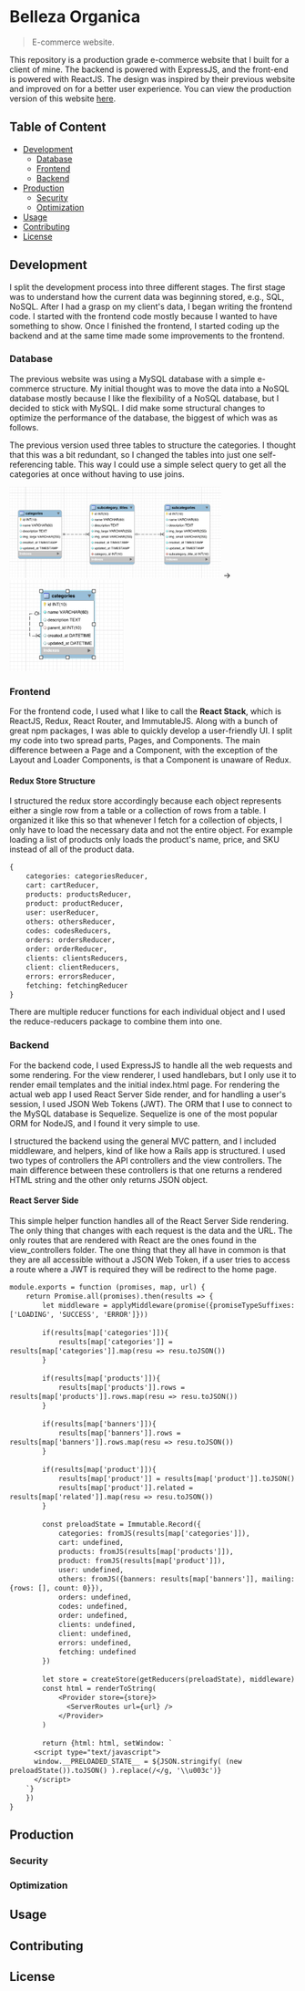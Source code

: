 # Belleza Organica
> E-commerce website.

This repository is a production grade e-commerce website that I built for a client of mine. The backend is powered with ExpressJS, and the front-end is powered with ReactJS. The design was inspired by their previous website and improved on for a better user experience. You can view the production version of this website [here](https://bellezaorganica.com.mx/home).

## Table of Content
- [Development](#development)
	- [Database](#database)
	- [Frontend](#frontend)
	- [Backend](#backend)
- [Production](#production)
	- [Security](#security)
	- [Optimization](#optimization)
- [Usage](#usage)
- [Contributing](#contributing)
- [License](#license)


## Development
I split the development process into three different stages. The first stage was to understand how the current data was beginning stored, e.g., SQL, NoSQL. After I had a grasp on my client's data, I began writing the frontend code. I started with the frontend code mostly because I wanted to have something to show. Once I finished the frontend, I started coding up the backend and at the same time made some improvements to the frontend.

### Database
The previous website was using a MySQL database with a simple e-commerce structure. My initial thought was to move the data into a NoSQL database mostly because I like the flexibility of a NoSQL database, but I decided to stick with MySQL. I did make some structural changes to optimize the performance of the database, the biggest of which was as follows.

The previous version used three tables to structure the categories. I thought that this was a bit redundant, so I changed the tables into just one self-referencing table. This way I could use a simple select query to get all the categories at once without having to use joins.

<img src="./readme_images/before.png" height="160"/> -> <img src="./readme_images/after.png" height="160"/>

### Frontend
For the frontend code, I used what I like to call the **React Stack**, which is ReactJS, Redux, React Router, and ImmutableJS. Along with a bunch of great npm packages, I was able to quickly develop a user-friendly UI. I split my code into two spread parts, Pages, and Components. The main difference between a Page and a Component, with the exception of the Layout and Loader Components, is that a Component is unaware of Redux.

#### Redux Store Structure
I structured the redux store accordingly because each object represents either a single row from a table or a collection of rows from a table.  I organized it like this so that whenever I fetch for a collection of objects, I only have to load the necessary data and not the entire object. For example loading a list of products only loads the product's name, price, and SKU instead of all of the product data.
```
{
	categories: categoriesReducer,
	cart: cartReducer,
	products: productsReducer,
	product: productReducer,
	user: userReducer,
	others: othersReducer,
	codes: codesReducers,
	orders: ordersReducer,
	order: orderReducer,
	clients: clientsReducers,
	client: clientReducers,
	errors: errorsReducer,
	fetching: fetchingReducer
}
```

There are multiple reducer functions for each individual object and I used the reduce-reducers package to combine them into one.

### Backend
For the backend code, I used ExpressJS to handle all the web requests and some rendering. For the view renderer, I used handlebars, but I only use it to render email templates and the initial index.html page. For rendering the actual web app I used React Server Side render, and for handling a user's session, I used JSON Web Tokens (JWT). The ORM that I use to connect to the MySQL database is Sequelize. Sequelize is one of the most popular ORM for NodeJS, and I found it very simple to use.

I structured the backend using the general MVC pattern, and I included middleware, and helpers, kind of like how a Rails app is structured. I used two types of controllers the API controllers and the view controllers. The main difference between these controllers is that one returns a rendered HTML string and the other only returns JSON object.

#### React Server Side
This simple helper function handles all of the React Server Side rendering. The only thing that changes with each request is the data and the URL. The only routes that are rendered with React are the ones found in the view_controllers folder. The one thing that they all have in common is that they are all accessible without a JSON Web Token, if a user tries to access a route where a JWT is required they will be redirect to the home page.

```
module.exports = function (promises, map, url) {
	return Promise.all(promises).then(results => {
		let middleware = applyMiddleware(promise({promiseTypeSuffixes: ['LOADING', 'SUCCESS', 'ERROR']}))

		if(results[map['categories']]){
			results[map['categories']] = results[map['categories']].map(resu => resu.toJSON())
		}

		if(results[map['products']]){
			results[map['products']].rows = results[map['products']].rows.map(resu => resu.toJSON())
		}

		if(results[map['banners']]){
			results[map['banners']].rows = results[map['banners']].rows.map(resu => resu.toJSON())
		}

		if(results[map['product']]){
			results[map['product']] = results[map['product']].toJSON()
			results[map['product']].related = results[map['related']].map(resu => resu.toJSON())
		}

		const preloadState = Immutable.Record({
			categories: fromJS(results[map['categories']]),
			cart: undefined,
			products: fromJS(results[map['products']]),
			product: fromJS(results[map['product']]),
			user: undefined,
			others: fromJS({banners: results[map['banners']], mailing: {rows: [], count: 0}}),
			orders: undefined,
			codes: undefined,
			order: undefined,
			clients: undefined,
			client: undefined,
			errors: undefined,
			fetching: undefined
		})

		let store = createStore(getReducers(preloadState), middleware)
		const html = renderToString(
			<Provider store={store}>
			  <ServerRoutes url={url} />
			</Provider>
		)

		return {html: html, setWindow: `
      <script type="text/javascript">
      window.__PRELOADED_STATE__ = ${JSON.stringify( (new preloadState()).toJSON() ).replace(/</g, '\\u003c')}
      </script>
    `}
	})
}
```


## Production

### Security

### Optimization

## Usage

## Contributing

## License
